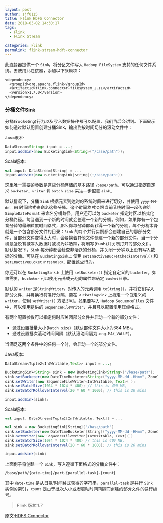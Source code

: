 ```yaml
---
layout: post
author: sjf0115
title: Flink HDFS Connector
date: 2018-03-02 14:30:17
tags:
  - Flink
  - Flink Stream

categories: Flink
permalink: flink-stream-hdfs-connector
---
```


此连接器提供一个 `Sink`，将分区文件写入 `Hadoop FileSystem` 支持的任何文件系统。要使用此连接器，添加以下依赖项：
```
<dependency>
  <groupId>org.apache.flink</groupId>
  <artifactId>flink-connector-filesystem_2.11</artifactId>
  <version>1.7.0</version>
</dependency>
```

### 分桶文件Sink

分桶(Bucketing)行为以及写入数据操作都可以配置，我们稍后会讲到。下面展示如何通过默认配置创建分桶Sink，输出到按时间切分的滚动文件中：

Java版本:
```java
DataStream<String> input = ...;
input.addSink(new BucketingSink<String>("/base/path"));
```

Scala版本:
```scala
val input: DataStream[String] = ...
input.addSink(new BucketingSink[String]("/base/path"))
```

这里唯一需要的参数是这些分桶存储的基本路径 `/base/path`。可以通过指定自定义 `bucketer`，`writer` 和 `batch size` 来进一步配置 `sink`。

默认情况下，分桶 `Sink` 根据元素到达时的系统时间来进行切分，并使用 `yyyy-MM-dd--HH` 时间格式来命名这些分桶。这个时间格式会跟当前系统时间一起传递给 `SimpleDateFormat` 来命名分桶路径。用户还可以为 `bucketer` 指定时区以格式化分桶路径。每当遇到一个新的时间就会创建一个新的分桶。例如，如果你有一个包含分钟的最细粒度时间格式，那么你每分钟都会获得一个新的分桶。每个分桶本身就是一个包含部分文件的目录：`Sink` 的每个并行实例都会创建自己的那部分文件，当部分文件变得太大时，会紧挨着其他文件创建一个新的部分文件。当一个分桶最近没有被写入数据时被视为非活跃，将刷写(flush)并关闭打开的部分文件。默认情况下，`Sink` 每分钟都会检查非活跃的分桶，并关闭一分钟以上没有写入数据的分桶。可以在 `BucketingSink上` 使用 `setInactiveBucketCheckInterval()` 和 `setInactiveBucketThreshold()` 配置这些行为。

你还可以在 `BucketingSink上` 上使用 `setBucketer()` 指定自定义的 `bucketer`。如果需要，`bucketer` 可以使用元素或元组的属性来确定 `bucket`目录。

默认的 `writer` 是`StringWriter`。对传入的元素调用 `toString()`，并将它们写入部分文件，并用换行符进行分隔。要在 `BucketingSink` 上指定一个自定义的 `writer`，使用 `setWriter()` 方法即可。如果要写入 `Hadoop SequenceFiles` 文件中，可以使用提供的 `SequenceFileWriter`，并且可以配置使用压缩格式。

有两个配置参数可以指定何时应关闭部分文件并启动一个新的部分文件：
- 通过设置批量大小(`batch size`)（默认部件文件大小为384 MB）。
- 通过设置批次滚动时间间隔（默认滚动间隔为`Long.MAX_VALUE`）。

当满足这两个条件中的任何一个时，会启动一个的部分文件。

Java版本:
```java
DataStream<Tuple2<IntWritable,Text>> input = ...;

BucketingSink<String> sink = new BucketingSink<String>("/base/path");
sink.setBucketer(new DateTimeBucketer<String>("yyyy-MM-dd--HHmm", ZoneId.of("America/Los_Angeles")));
sink.setWriter(new SequenceFileWriter<IntWritable, Text>());
sink.setBatchSize(1024 * 1024 * 400); // this is 400 MB,
sink.setBatchRolloverInterval(20 * 60 * 1000); // this is 20 mins

input.addSink(sink);
```

Scala版本:
```scala
val input: DataStream[Tuple2[IntWritable, Text]] = ...

val sink = new BucketingSink[String]("/base/path")
sink.setBucketer(new DateTimeBucketer[String]("yyyy-MM-dd--HHmm", ZoneId.of("America/Los_Angeles")))
sink.setWriter(new SequenceFileWriter[IntWritable, Text]())
sink.setBatchSize(1024 * 1024 * 400) // this is 400 MB,
sink.setBatchRolloverInterval(20 * 60 * 1000); // this is 20 mins

input.addSink(sink)
```
上面例子将创建一个 `Sink`，写入遵循下面格式的分桶文件中：
```
/base/path/{date-time}/part-{parallel-task}-{count}
```
其中 `date-time` 是从日期/时间格式获得的字符串，`parallel-task` 是并行 `Sink` 实例的索引，`count` 是由于批次大小或者滚动时间间隔而创建的部分文件的运行编号。

> Flink 版本:1.7

原文:[HDFS Connector](https://ci.apache.org/projects/flink/flink-docs-release-1.4/dev/connectors/filesystem_sink.html)
